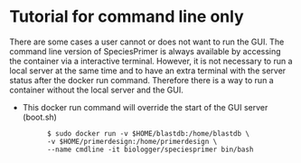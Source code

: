 # Tutorial for command line only

There are some cases a user cannot or does not want to run the GUI. 
The command line version of SpeciesPrimer is always available by accessing 
the container via a interactive terminal. 
However, it is not necessary to run a local server at the same time and to have an extra 
terminal with the server status after the docker run command.
Therefore there is a way to run a container without the local server and the GUI.

* This docker run command will override the start of the GUI server (boot.sh)

            $ sudo docker run -v $HOME/blastdb:/home/blastdb \
            -v $HOME/primerdesign:/home/primerdesign \
            --name cmdline -it biologger/speciesprimer bin/bash
